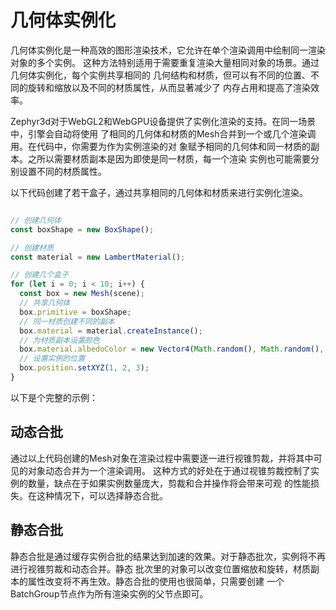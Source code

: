 # 几何体实例化

几何体实例化是一种高效的图形渲染技术，它允许在单个渲染调用中绘制同一渲染对象的多个实例。
这种方法特别适用于需要重复渲染大量相同对象的场景。通过几何体实例化，每个实例共享相同的
几何结构和材质，但可以有不同的位置、不同的旋转和缩放以及不同的材质属性，从而显著减少了
内存占用和提高了渲染效率。

Zephyr3d对于WebGL2和WebGPU设备提供了实例化渲染的支持。在同一场景中，引擎会自动将使用
了相同的几何体和材质的Mesh合并到一个或几个渲染调用。在代码中，你需要为作为实例渲染的对
象赋予相同的几何体和同一材质的副本。之所以需要材质副本是因为即使是同一材质，每一个渲染
实例也可能需要分别设置不同的材质属性。

以下代码创建了若干盒子，通过共享相同的几何体和材质来进行实例化渲染。

```javascript

// 创建几何体
const boxShape = new BoxShape();

// 创建材质
const material = new LambertMaterial();

// 创建几个盒子
for (let i = 0; i < 10; i++) {
  const box = new Mesh(scene);
  // 共享几何体
  box.primitive = boxShape;
  // 同一材质创建不同的副本
  box.material = material.createInstance();
  // 为材质副本设置颜色
  box.material.albedoColor = new Vector4(Math.random(), Math.random(), Math.random(), 1);
  // 设置实例的位置
  box.position.setXYZ(1, 2, 3);
}

```

以下是个完整的示例：

<div class="showcase" case="tut-44"></div>

## 动态合批

通过以上代码创建的Mesh对象在渲染过程中需要逐一进行视锥剪裁，并将其中可见的对象动态合并为一个渲染调用。
这种方式的好处在于通过视锥剪裁控制了实例的数量，缺点在于如果实例数量庞大，剪裁和合并操作将会带来可观
的性能损失。在这种情况下，可以选择静态合批。

## 静态合批

静态合批是通过缓存实例合批的结果达到加速的效果。对于静态批次，实例将不再进行视锥剪裁和动态合并。静态
批次里的对象可以改变位置缩放和旋转，材质副本的属性改变将不再生效。静态合批的使用也很简单，只需要创建
一个BatchGroup节点作为所有渲染实例的父节点即可。

<div class="showcase" case="tut-45"></div>
